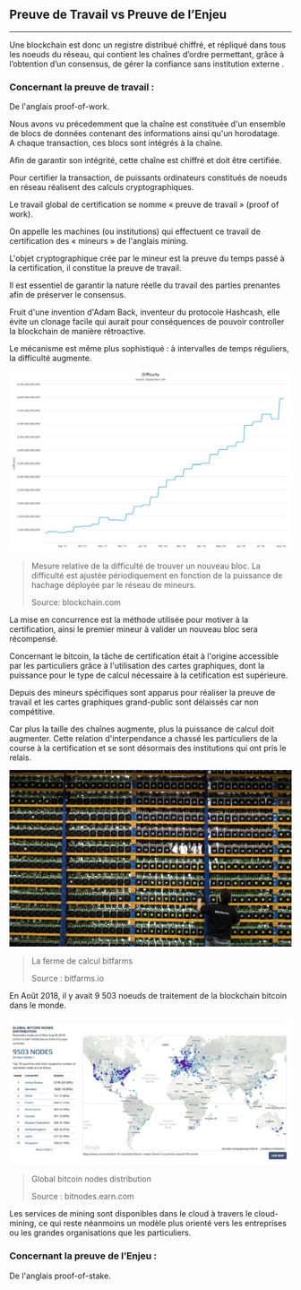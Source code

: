 ## Preuve de Travail vs Preuve de l’Enjeu
---

Une blockchain est donc un registre distribué chiffré,
et répliqué dans tous les noeuds du réseau, qui contient les chaînes
d’ordre permettant, grâce à l’obtention d’un consensus,
de gérer la confiance sans institution externe .

### Concernant la preuve de travail :

De l'anglais proof-of-work.

Nous avons vu précedemment que la chaîne est constituée d'un ensemble de blocs de données 
contenant des informations ainsi qu'un horodatage.  
A chaque transaction, ces blocs sont intégrés à la chaîne.
 
Afin de garantir son intégrité, cette chaîne est chiffré et doit être
certifiée. 

Pour certifier la transaction, de puissants ordinateurs constitués de noeuds en réseau 
réalisent des calculs cryptographiques.

Le travail global de certification se nomme « preuve
de travail » (proof of work). 

On appelle les machines (ou institutions) qui
effectuent ce travail de certification des « mineurs » de l'anglais mining.

L'objet cryptographique crée par le mineur est la preuve du temps passé à la certification, 
il constitue la preuve de travail. 

Il est essentiel de garantir la nature réelle du travail des 
parties prenantes afin de préserver le consensus.

Fruit d'une invention d'Adam Back, inventeur du protocole Hashcash, elle évite un
clonage facile qui aurait pour conséquences de pouvoir controller la blockchain de manière rétroactive.

Le mécanisme est même plus sophistiqué :
à intervalles de temps réguliers, la difficulté augmente.

![La difficulté de hash blochain](../../images/difficulty.jpeg)

> Mesure relative de la difficulté de trouver un nouveau bloc. 
> La difficulté est ajustée périodiquement en fonction de la puissance de hachage déployée par 
> le réseau de mineurs.
>
> Source: blockchain.com 



La mise en concurrence est la méthode utilisée pour motiver à la certification, ainsi le premier mineur
à valider un nouveau bloc sera récompensé.

Concernant le bitcoin, la tâche de certification était à l'origine accessible par les particuliers 
grâce à l'utilisation des cartes graphiques, dont la puissance pour le type de 
calcul nécessaire à la cetification est supérieure.

Depuis des mineurs spécifiques sont apparus pour réaliser 
la preuve de travail et les cartes graphiques grand-public sont délaissés car non compétitive.

Car plus la taille des chaînes augmente, plus la puissance de calcul doit augmenter. 
Cette relation d'interpendance a chassé les particuliers de la course à la certification 
et se sont désormais des institutions qui ont pris le relais.

![La ferme de calcul bitfarms](../../images/bitcoin_farm.jpeg)

> La ferme de calcul bitfarms
>
> Source : bitfarms.io



En Août 2018, il y avait
9 503 noeuds de traitement de la blockchain bitcoin dans le monde.



![global bitcoin nodes distribution](../../images/GLOBAL_BITCOIN_NODES_DISTRIBUTION.png)

> Global bitcoin nodes distribution
>
> Source : bitnodes.earn.com


Les services de mining sont disponibles dans le cloud à travers le cloud-mining, ce qui reste néanmoins 
un modèle plus orienté vers les entreprises ou les grandes organisations que les particuliers.

### Concernant la preuve de l’Enjeu :

De l'anglais proof-of-stake.